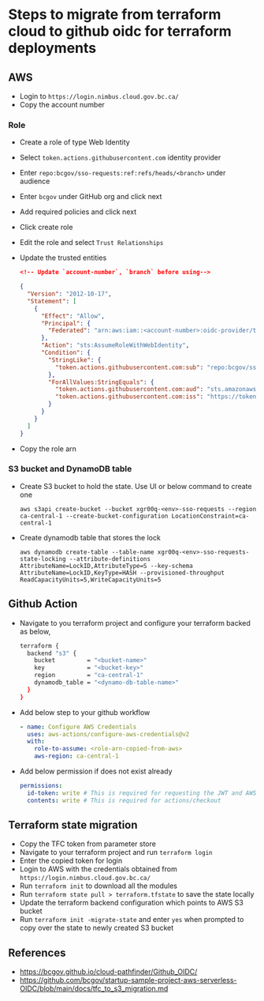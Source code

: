 # Steps to migrate from terraform cloud to github oidc for terraform deployments

## AWS

- Login to `https://login.nimbus.cloud.gov.bc.ca/`
- Copy the account number

### Role

- Create a role of type Web Identity
- Select `token.actions.githubusercontent.com` identity provider
- Enter `repo:bcgov/sso-requests:ref:refs/heads/<branch>` under audience
- Enter `bcgov` under GitHub org and click next
- Add required policies and click next
- Click create role
- Edit the role and select `Trust Relationships`
- Update the trusted entities

  ```json
  <!-- Update `account-number`, `branch` before using-->

  {
    "Version": "2012-10-17",
    "Statement": [
      {
        "Effect": "Allow",
        "Principal": {
          "Federated": "arn:aws:iam::<account-number>:oidc-provider/token.actions.githubusercontent.com"
        },
        "Action": "sts:AssumeRoleWithWebIdentity",
        "Condition": {
          "StringLike": {
            "token.actions.githubusercontent.com:sub": "repo:bcgov/sso-requests:ref:refs/heads/<branch>"
          },
          "ForAllValues:StringEquals": {
            "token.actions.githubusercontent.com:aud": "sts.amazonaws.com",
            "token.actions.githubusercontent.com:iss": "https://token.actions.githubusercontent.com"
          }
        }
      }
    ]
  }
  ```

- Copy the role arn

### S3 bucket and DynamoDB table

- Create S3 bucket to hold the state. Use UI or below command to create one

  ```
  aws s3api create-bucket --bucket xgr00q-<env>-sso-requests --region ca-central-1 --create-bucket-configuration LocationConstraint=ca-central-1
  ```

- Create dynamodb table that stores the lock

  ```
  aws dynamodb create-table --table-name xgr00q-<env>-sso-requests-state-locking --attribute-definitions AttributeName=LockID,AttributeType=S --key-schema AttributeName=LockID,KeyType=HASH --provisioned-throughput ReadCapacityUnits=5,WriteCapacityUnits=5
  ```

## Github Action

- Navigate to you terraform project and configure your terraform backed as below,

  ```sh
  terraform {
    backend "s3" {
      bucket         = "<bucket-name>"
      key            = "<bucket-key>"
      region         = "ca-central-1"
      dynamodb_table = "<dynamo-db-table-name>"
    }
  }
  ```

- Add below step to your github workflow

  ```yaml
  - name: Configure AWS Credentials
    uses: aws-actions/configure-aws-credentials@v2
    with:
      role-to-assume: <role-arn-copied-from-aws>
      aws-region: ca-central-1
  ```

- Add below permission if does not exist already

  ```yaml
  permissions:
    id-token: write # This is required for requesting the JWT and AWS credentials using AssumeRoleWithWebIdentity
    contents: write # This is required for actions/checkout
  ```

## Terraform state migration

- Copy the TFC token from parameter store
- Navigate to your terraform project and run `terraform login`
- Enter the copied token for login
- Login to AWS with the credentials obtained from `https://login.nimbus.cloud.gov.bc.ca/`
- Run `terraform init` to download all the modules
- Run `terraform state pull > terraform.tfstate` to save the state locally
- Update the terraform backend configuration which points to AWS S3 bucket
- Run `terraform init -migrate-state` and enter `yes` when prompted to copy over the state to newly created S3 bucket

## References

- https://bcgov.github.io/cloud-pathfinder/Github_OIDC/
- https://github.com/bcgov/startup-sample-project-aws-serverless-OIDC/blob/main/docs/tfc_to_s3_migration.md
